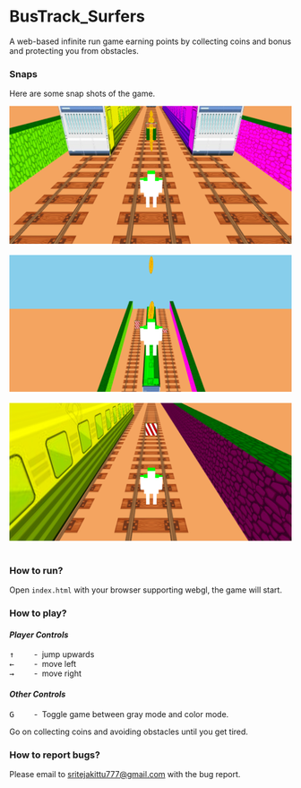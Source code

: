 # BusTrack_Surfers
A web-based infinite run game earning points by collecting coins and bonus and protecting you from obstacles.

### Snaps
Here are some snap shots of the game.

![snap_1](./images/motion_2.png)<br/><br/>
![snap_2](./images/motion_4.png)<br/><br/>
![snap_3](./images/motion_7.png)<br/><br/>

### How to run?
Open `index.html` with your browser supporting webgl, the game will start.

### How to play?

#### _Player Controls_ 
<kbd>&uarr;</kbd>  &nbsp;&nbsp;&nbsp;&nbsp;&nbsp;&nbsp;&nbsp; - &nbsp;jump upwards<br/>
<kbd>&larr;</kbd> &nbsp;&nbsp;&nbsp;&nbsp;&nbsp;&nbsp;&nbsp; - &nbsp;move left<br/>
<kbd>&rarr;</kbd> &nbsp;&nbsp;&nbsp;&nbsp;&nbsp;&nbsp;&nbsp; - &nbsp;move right<br/>

#### _Other Controls_
<kbd>G</kbd>  &nbsp;&nbsp;&nbsp;&nbsp;&nbsp;&nbsp;&nbsp; - &nbsp;Toggle game between gray mode and color mode.

Go on collecting coins and avoiding obstacles until you get tired.

### How to report bugs?
Please email to [sritejakittu777@gmail.com](mailto:sritejakittu777@gmail.com) with the bug report.